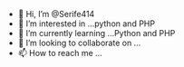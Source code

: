 - 👋 Hi, I’m @Serife414
- 👀 I’m interested in ...python and PHP
- 🌱 I’m currently learning ...Python and PHP
- 💞️ I’m looking to collaborate on ...
- 📫 How to reach me ...

<!---
Serife414/Serife414 is a ✨ special ✨ repository because its `README.md` (this file) appears on your GitHub profile.
You can click the Preview link to take a look at your changes.
--->

